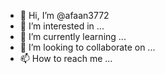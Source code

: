 - 👋 Hi, I’m @afaan3772
- 👀 I’m interested in ...
- 🌱 I’m currently learning ...
- 💞️ I’m looking to collaborate on ...
- 📫 How to reach me ...

<!---
afaan3772/afaan3772 is a ✨ special ✨ repository because its `README.md` (this file) appears on your GitHub profile.
You can click the Preview link to take a look at your changes.
--->
